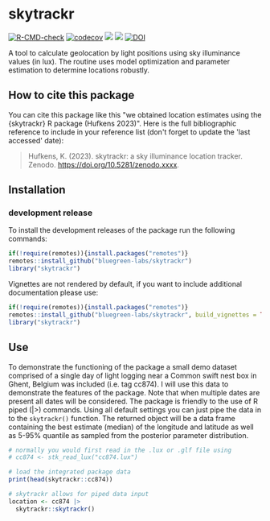 # skytrackr

[![R-CMD-check](https://github.com/bluegreen-labs/skytrackr/workflows/R-CMD-check/badge.svg)](https://github.com/bluegreen-labs/skytrackr/actions)
[![codecov](https://codecov.io/gh/bluegreen-labs/skytrackr/branch/main/graph/badge.svg)](https://app.codecov.io/gh/bluegreen-labs/skytrackr)
![](https://cranlogs.r-pkg.org/badges/grand-total/skytrackr) 
![](https://www.r-pkg.org/badges/version/skytrackr)
[![DOI](https://zenodo.org/badge/DOI/10.5281/zenodo.8331492.svg)](https://doi.org/10.5281/zenodo.8331492)

A tool to calculate geolocation by light positions using sky illuminance values (in lux). The
 routine uses model optimization and parameter estimation to determine locations robustly.

## How to cite this package

You can cite this package like this "we obtained location estimates using the 
{skytrackr} R package (Hufkens 2023)". Here is the full
bibliographic reference to include in your reference list (don't forget
to update the 'last accessed' date):

> Hufkens, K. (2023). skytrackr: a sky illuminance location tracker. Zenodo. <https://doi.org/10.5281/zenodo.xxxx>.

## Installation

### development release

To install the development releases of the package run the following
commands:

``` r
if(!require(remotes)){install.packages("remotes")}
remotes::install_github("bluegreen-labs/skytrackr")
library("skytrackr")
```

Vignettes are not rendered by default, if you want to include additional
documentation please use:

``` r
if(!require(remotes)){install.packages("remotes")}
remotes::install_github("bluegreen-labs/skytrackr", build_vignettes = TRUE)
library("skytrackr")
```

## Use

To demonstrate the functioning of the package a small demo dataset comprised of a single day of light logging near a Common swift nest box in Ghent, Belgium was included (i.e. tag cc874). I will use this data to demonstrate the features of the package. Note that when multiple dates are present all dates will be considered. The package is friendly to the use of R piped (|>) commands. Using all default settings you can just pipe the data in to the `skytrackr()` function. The returned object will be a data frame containing the best estimate (median) of the longitude and latitude as well as 5-95% quantile as sampled from the posterior parameter distribution.

```r
# normally you would first read in the .lux or .glf file using
# cc874 <- stk_read_lux("cc874.lux")

# load the integrated package data
print(head(skytrackr::cc874))

# skytrackr allows for piped data input
location <- cc874 |>
  skytrackr::skytrackr()
```
